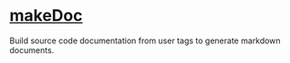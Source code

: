 # [makeDoc](doc/makeDoc.md)

Build source code documentation from user tags to generate markdown documents.
